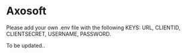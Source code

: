 # Axosoft
Please add your own .env file with the following KEYS: URL, CLIENTID, CLIENTSECRET, USERNAME, PASSWORD.

To be updated..
